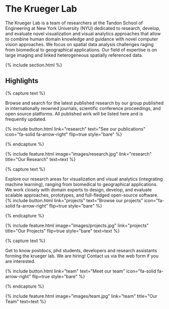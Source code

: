 ---
---

# The Krueger Lab

The Krueger Lab is a team of researchers at the Tandon School of Engineering at New York University (NYU) dedicated to research, develop, and evaluate novel visualization and visual analytics approaches that allow to combine human domain knowledge and guidance with novel computer vision approaches. We focus on spatial data analysis challenges raging from biomedical to geographical applications. Our field of expertise is on large imaging and linked heterogeneous spatially referenced data.

{% include section.html %}

## Highlights

{% capture text %}

Browse and search for the latest published research by our group published in internationally reowned journals, scientific conference proceedings, and open source platforms. All published wirk will be listed here and is frequently updated.

{%
  include button.html
  link="research"
  text="See our publications"
  icon="fa-solid fa-arrow-right"
  flip=true
  style="bare"
%}

{% endcapture %}

{%
  include feature.html
  image="images/research.jpg"
  link="research"
  title="Our Research"
  text=text
%}

{% capture text %}

Explore our research areas for visualization and visual analytics (integrating machine learning), ranging from biomedical to geographical applications. We work closely with domain experts to design, develop, and evaluate scalable approaches, prototypes, and full-fledged open-source software. 
{%
  include button.html
  link="projects"
  text="Browse our projects"
  icon="fa-solid fa-arrow-right"
  flip=true
  style="bare"
%}

{% endcapture %}

{%
  include feature.html
  image="images/projects.jpg"
  link="projects"
  title="Our Projects"
  flip=true
  style="bare"
  text=text
%}

{% capture text %}

Get to know postdocs, phd students, developers and research assistants forming the krueger lab. We are hiring! Contact us via the web form if you are interested.

{%
  include button.html
  link="team"
  text="Meet our team"
  icon="fa-solid fa-arrow-right"
  flip=true
  style="bare"
%}

{% endcapture %}

{%
  include feature.html
  image="images/team.jpg"
  link="team"
  title="Our Team"
  text=text
%}
